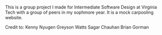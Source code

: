 This is a group project I made for Intermediate Software Design at Virginia Tech with a group of peers in my sophmore year. It is a mock carpooling website. 

Credit to: 
Kenny Nyugen
Greyson Watts
Sagar Chauhan
Brian Gorman

